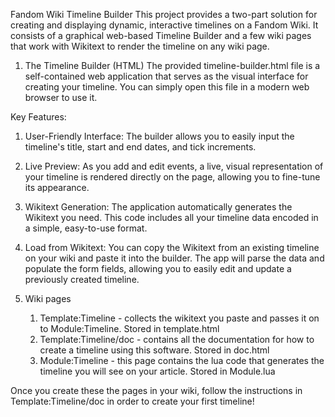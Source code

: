 Fandom Wiki Timeline Builder
This project provides a two-part solution for creating and displaying dynamic, interactive timelines on a Fandom Wiki. It consists of a graphical web-based Timeline Builder and a few wiki pages that work with Wikitext to render the timeline on any wiki page.

1. The Timeline Builder (HTML)
The provided timeline-builder.html file is a self-contained web application that serves as the visual interface for creating your timeline. You can simply open this file in a modern web browser to use it.

Key Features:

   1. User-Friendly Interface: The builder allows you to easily input the timeline's title, start and end dates, and tick increments.
   
   2. Live Preview: As you add and edit events, a live, visual representation of your timeline is rendered directly on the page, allowing you to fine-tune its appearance.
   
   3. Wikitext Generation: The application automatically generates the Wikitext you need. This code includes all your timeline data encoded in a simple, easy-to-use format.
   
   4. Load from Wikitext: You can copy the Wikitext from an existing timeline on your wiki and paste it into the builder. The app will parse the data and populate the form fields, allowing you to easily edit and update a previously created timeline.

2. Wiki pages
   1. Template:Timeline - collects the wikitext you paste and passes it on to Module:Timeline. Stored in template.html
   2. Template:Timeline/doc - contains all the documentation for how to create a timeline using this software. Stored in doc.html
   3. Module:Timeline - this page contains the lua code that generates the timeline you will see on your article. Stored in Module.lua

Once you create these the pages in your wiki, follow the instructions in Template:Timeline/doc in order to create your first timeline!

